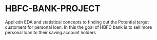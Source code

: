 # HBFC-BANK-PROJECT
Appliedn EDA and statistical concepts to finding out the Potential target customers for personal loan. In this the goal of HBFC bank is to sell more personal loan to their saving account holders
